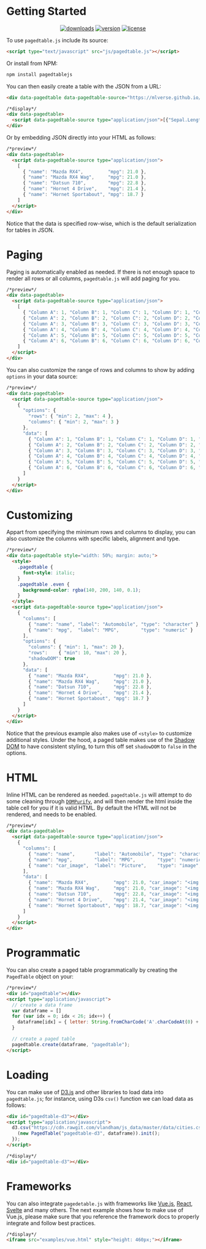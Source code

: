 # Getting Started

<p align="center">
  <a href="https://www.npmjs.com/package/vue"><img src="https://img.shields.io/npm/dm/pagedtablejs.svg" alt="downloads"></a>
  <a href="https://www.npmjs.com/package/vue"><img src="https://img.shields.io/npm/v/pagedtablejs.svg" alt="version"></a>
  <a href="https://www.npmjs.com/package/vue"><img src="https://img.shields.io/npm/l/pagedtablejs.svg" alt="license"></a>
</p>

To use `pagedtable.js` include its source:

```html
<script type="text/javascript" src="js/pagedtable.js"></script>
```

Or install from NPM:

```bash
npm install pagedtablejs
```

You can then easily create a table with the JSON from a URL:

```html
<div data-pagedtable data-pagedtable-source="https://mlverse.github.io/pagedtablejs/data/iris.json"></div>
```
```html
/*display*/
<div data-pagedtable>
  <script data-pagedtable-source type="application/json">[{"Sepal.Length":5.1,"Sepal.Width":3.5,"Petal.Length":1.4,"Petal.Width":0.2,"Species":"setosa"},{"Sepal.Length":4.9,"Sepal.Width":3,"Petal.Length":1.4,"Petal.Width":0.2,"Species":"setosa"},{"Sepal.Length":4.7,"Sepal.Width":3.2,"Petal.Length":1.3,"Petal.Width":0.2,"Species":"setosa"},{"Sepal.Length":4.6,"Sepal.Width":3.1,"Petal.Length":1.5,"Petal.Width":0.2,"Species":"setosa"},{"Sepal.Length":5,"Sepal.Width":3.6,"Petal.Length":1.4,"Petal.Width":0.2,"Species":"setosa"}]</script>
</div>
```

Or by embedding JSON directly into your HTML as follows:

```html
/*preview*/
<div data-pagedtable>
  <script data-pagedtable-source type="application/json">
    [
      { "name": "Mazda RX4",         "mpg": 21.0 },
      { "name": "Mazda RX4 Wag",     "mpg": 21.0 },
      { "name": "Datsun 710",        "mpg": 22.8 },
      { "name": "Hornet 4 Drive",    "mpg": 21.4 },
      { "name": "Hornet Sportabout", "mpg": 18.7 }
    ]
  </script>
</div>
```

Notice that the data is specified row-wise, which is the default serialization for tables in JSON.

# Paging

Paging is automatically enabled as needed. If there is not enough space to render all rows or all columns, `pagedtable.js` will add paging for you. 

```html
/*preview*/
<div data-pagedtable>
  <script data-pagedtable-source type="application/json">
    [
      { "Column A": 1, "Column B": 1, "Column C": 1, "Column D": 1, "Column E": 1},
      { "Column A": 2, "Column B": 2, "Column C": 2, "Column D": 2, "Column E": 2},
      { "Column A": 3, "Column B": 3, "Column C": 3, "Column D": 3, "Column E": 3},
      { "Column A": 4, "Column B": 4, "Column C": 4, "Column D": 4, "Column E": 4},
      { "Column A": 5, "Column B": 5, "Column C": 5, "Column D": 5, "Column E": 5},
      { "Column A": 6, "Column B": 6, "Column C": 6, "Column D": 6, "Column E": 6}
    ]
  </script>
</div>
```

You can also customize the range of rows and columns to show by adding `options` in your data source:

```html
/*preview*/
<div data-pagedtable>
  <script data-pagedtable-source type="application/json">
    {
      "options": {
        "rows": { "min": 2, "max": 4 },
        "columns": { "min": 2, "max": 3 }
      },
      "data": [
        { "Column A": 1, "Column B": 1, "Column C": 1, "Column D": 1, "Column E": 1},
        { "Column A": 2, "Column B": 2, "Column C": 2, "Column D": 2, "Column E": 2},
        { "Column A": 3, "Column B": 3, "Column C": 3, "Column D": 3, "Column E": 3},
        { "Column A": 4, "Column B": 4, "Column C": 4, "Column D": 4, "Column E": 4},
        { "Column A": 5, "Column B": 5, "Column C": 5, "Column D": 5, "Column E": 5},
        { "Column A": 6, "Column B": 6, "Column C": 6, "Column D": 6, "Column E": 6}
      ]
    }
  </script>
</div>
```

# Customizing

Appart from specifying the minimum rows and columns to display, you can also customize the columns with specific labels, alignment and type.

```html
/*preview*/
<div data-pagedtable style="width: 50%; margin: auto;">
  <style>
    .pagedtable {
      font-style: italic;
    }
    .pagedtable .even {
      background-color: rgba(140, 200, 140, 0.1);
    }
  </style>
  <script data-pagedtable-source type="application/json">
    {
      "columns": [
        { "name": "name", "label": "Automobile", "type": "character" },
        { "name": "mpg",  "label": "MPG",        "type": "numeric" }
      ],
      "options": {
        "columns": { "min": 1, "max": 20 },
        "rows":    { "min": 10, "max": 20 },
        "shadowDOM": true
      },
      "data": [
        { "name": "Mazda RX4",         "mpg": 21.0 },
        { "name": "Mazda RX4 Wag",     "mpg": 21.0 },
        { "name": "Datsun 710",        "mpg": 22.8 },
        { "name": "Hornet 4 Drive",    "mpg": 21.4 },
        { "name": "Hornet Sportabout", "mpg": 18.7 }
      ]
    }
  </script>
</div>
```

Notice that the previous example also makes use of `<style>` to customize additional styles. Under the hood, a paged table makes use of the [Shadow DOM](https://developer.mozilla.org/en-US/docs/Web/Web_Components/Using_shadow_DOM) to have consistent styling, to turn this off set `shadowDOM` to `false` in the options.

# HTML

Inline HTML can be rendered as needed. `pagedtable.js` will attempt to do some cleaning through [`DOMPurify`](https://github.com/cure53/DOMPurify), and will then render the html inside the table cell for you if it is valid HTML. By default the HTML will not be rendered, and needs to be enabled.

```html
/*preview*/
<div data-pagedtable>
  <script data-pagedtable-source type="application/json">
    {
      "columns": [
        { "name": "name",       "label": "Automobile", "type": "character" },
        { "name": "mpg",        "label": "MPG",        "type": "numeric" },
        { "name": "car_image",  "label": "Picture",    "type": "image", "html": true }
      ],
      "data": [
        { "name": "Mazda RX4",         "mpg": 21.0, "car_image": "<img src='https://upload.wikimedia.org/wikipedia/commons/5/5b/1974_Mazda_RX4_Coupe_%2824282369814%29.jpg' height=20/>"},
        { "name": "Mazda RX4 Wag",     "mpg": 21.0, "car_image": "<img src='https://upload.wikimedia.org/wikipedia/commons/1/16/Mazda_RX4_Wagon_%281976%2C_127_PS%29.JPG' height=20/>"},
        { "name": "Datsun 710",        "mpg": 22.8, "car_image": "<img src='https://upload.wikimedia.org/wikipedia/commons/9/95/Datsun_710_two-door_orange%2C_front_left.jpg' height=20/>"},
        { "name": "Hornet 4 Drive",    "mpg": 21.4, "car_image": "<img src='https://upload.wikimedia.org/wikipedia/commons/4/46/1970_AMC_Hornet_SST_2-door_green_Kenosha-f.jpg' height=20/>"},
        { "name": "Hornet Sportabout", "mpg": 18.7, "car_image": "<img src='https://upload.wikimedia.org/wikipedia/commons/c/cc/1976_AMC_Hornet_Sportabout.jpg' height=20/>"}
      ]
    }
  </script>
</div>
```


# Programmatic

You can also create a paged table programmatically by creating the `PagedTable` object on your:

```html
/*preview*/
<div id="pagedtable"></div>
<script type="application/javascript">
  // create a data frame
  var dataframe = []
  for (var idx = 0; idx < 26; idx++) {
    dataframe[idx] = { letter: String.fromCharCode('A'.charCodeAt(0) + idx), number: idx + 1 };
  }

  // create a paged table
  pagedtable.create(dataframe, "pagedtable");
</script>
```

# Loading

You can make use of [D3.js](https://d3js.org/) and other libraries to load data into `pagedtable.js`; for instance, using D3s `csv()` function we can load data as follows:

```html
<div id="pagedtable-d3"></div>
<script type="application/javascript">
  d3.csv("https://cdn.rawgit.com/vlandham/js_data/master/data/cities.csv").then(function(dataframe) {
    (new PagedTable("pagedtable-d3", dataframe)).init();
  });
</script>
```
```html
/*display*/
<div id="pagedtable-d3"></div>
```

# Frameworks

You can also integrate `pagedetable.js` with frameworks like [Vue.js](http://vuejs.com/), [React](https://reactjs.org/), [Svelte](https://svelte.dev/) and many others. The next example shows how to make use of Vue.js, please make sure that you reference the framework docs to properly integrate and follow best practices.

```html
/*display*/
<iframe src="examples/vue.html" style="height: 460px;"></iframe>
```
